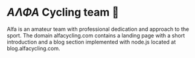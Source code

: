 
# *ΑΛΦΑ* Cycling team  🚴
Alfa is an amateur team with professional dedication and approach to the sport.
The domain alfacycling.com contains a landing page with a short introduction and a blog section implemented with node.js located at blog.alfacycling.com.

